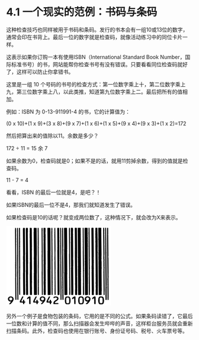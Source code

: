 # 4.1 一个现实的范例：书码与条码

这种检查技巧也同样被用于书码和条码。发行的书本会有一组10或13位的数字，通常会印在书背上。最后一位的数字就是检查码，就像活动练习中的同位卡片一样。

这表示如果你订购一本有使用ISBN（International Standard Book Number，国际标准书号）的书，网站能帮你检查书号有没有错误。只要看看同位检查码就好了，这样可以防止你拿错书。

这里是一组 10 个号码的书号的检查方式：第一位数字乘上十，第二位数字乘上九，第三位数字乘上八，以此类推，知道第九位数字乘上二。最后把所有的值相加。

例如：ISBN 为 0-13-911991-4 的书，它的计算值为：

(0 x 10)+(1 x 9)+(3 x 8)+(9 x 7)+(1 x 6)+(1 x 5)+(9 x 4)+(9 x 3)+(1 x 2)=172

然后把算出来的值除以11。余数是多少？

172 ÷ 11 = 15 余 7

如果余数为0，检查码就是0；如果不是的话，就用11剪掉余数，得到的值就是检查码。

11 - 7 = 4

看看，ISBN 的最后一位就是4，是吧？！

如果ISBN的最后一位不是4，那我们就知道发生了错误。

如果检查码是10的话呢？就变成两位数了，这种情况下，就会改为X来表示。

![](/img/act4img2.png)

另外一个例子是食物包装的条码，它用的是不同的公式。如果条码读错了，它最后一位数和计算的值不同，那么扫描器会发生哔哔的声音，这样柜台服务员就会重新扫描条码。此外，检查码也使用在银行账号、身份证号码、税号、火车票号等。
